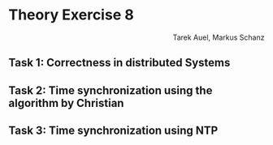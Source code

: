 # Theory Exercise 8

<p align="right">Tarek Auel, Markus Schanz</p>

## Task 1: Correctness in distributed Systems

## Task 2: Time synchronization using the algorithm by Christian

## Task 3: Time synchronization using NTP
